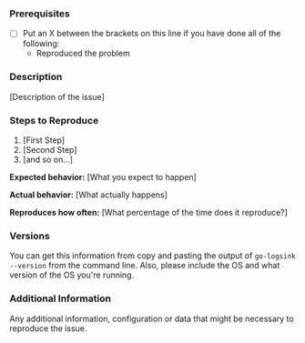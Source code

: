 <!--

Have you read Atom's Code of Conduct? By filing an Issue, you are expected to comply with it, including treating everyone with respect: https://github.com/atom/atom/blob/master/CODE_OF_CONDUCT.md

-->

### Prerequisites

* [ ] Put an X between the brackets on this line if you have done all of the following:
    * Reproduced the problem

### Description

[Description of the issue]

### Steps to Reproduce

1. [First Step]
2. [Second Step]
3. [and so on...]

**Expected behavior:** [What you expect to happen]

**Actual behavior:** [What actually happens]

**Reproduces how often:** [What percentage of the time does it reproduce?]

### Versions

You can get this information from copy and pasting the output of `go-logsink --version` from the command line. Also, please include the OS and what version of the OS you're running.

### Additional Information

Any additional information, configuration or data that might be necessary to reproduce the issue.
